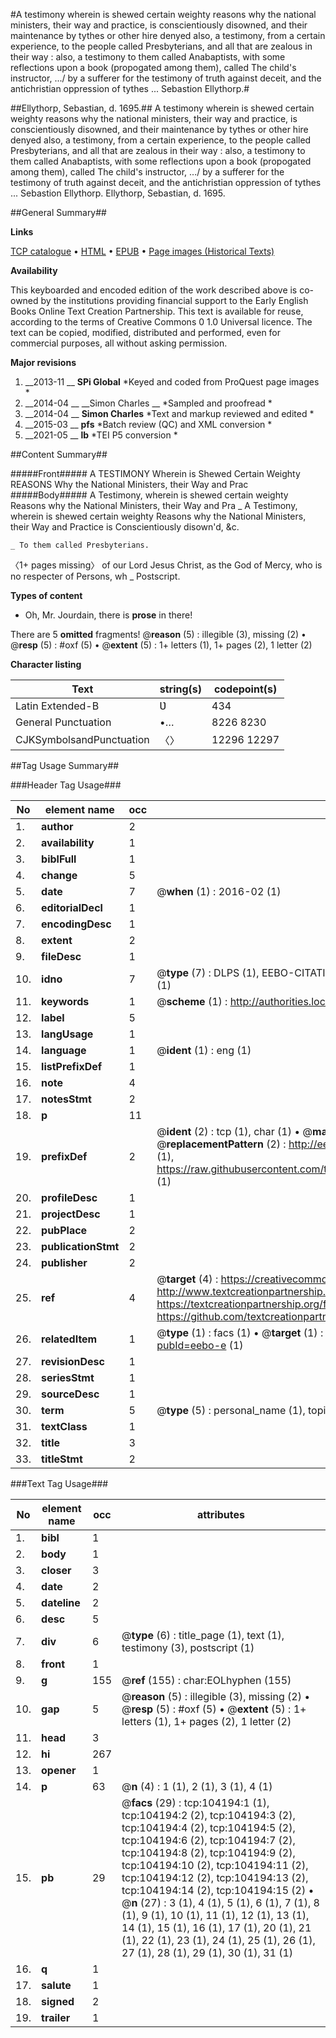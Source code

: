 #A testimony wherein is shewed certain weighty reasons why the national ministers, their way and practice, is conscientiously disowned, and their maintenance by tythes or other hire denyed also, a testimony, from a certain experience, to the people called Presbyterians, and all that are zealous in their way : also, a testimony to them called Anabaptists, with some reflections upon a book (propogated among them), called The child's instructor, .../ by a sufferer for the testimony of truth against deceit, and the antichristian oppression of tythes ... Sebastion Ellythorp.#

##Ellythorp, Sebastian, d. 1695.##
A testimony wherein is shewed certain weighty reasons why the national ministers, their way and practice, is conscientiously disowned, and their maintenance by tythes or other hire denyed also, a testimony, from a certain experience, to the people called Presbyterians, and all that are zealous in their way : also, a testimony to them called Anabaptists, with some reflections upon a book (propogated among them), called The child's instructor, .../ by a sufferer for the testimony of truth against deceit, and the antichristian oppression of tythes ... Sebastion Ellythorp.
Ellythorp, Sebastian, d. 1695.

##General Summary##

**Links**

[TCP catalogue](http://www.ota.ox.ac.uk/tcp/)  • 
[HTML](http://tei.it.ox.ac.uk/tcp/Texts-HTML/free/A39/A39314.html)  • 
[EPUB](http://tei.it.ox.ac.uk/tcp/Texts-EPUB/free/A39/A39314.epub) • 
[Page images (Historical Texts)](https://historicaltexts.jisc.ac.uk/eebo-15619451e)

**Availability**

This keyboarded and encoded edition of the work described above is co-owned by the
    institutions providing financial support to the Early English Books Online Text Creation
    Partnership. This text is available for reuse, according to the terms of  Creative Commons 0 1.0 Universal
    licence. The text can be copied, modified, distributed and performed, even for commercial
    purposes, all without asking permission.

**Major revisions**

1. __2013-11 __ __SPi Global__ *Keyed and coded from ProQuest page images *
1. __2014-04 __ __Simon Charles __ *Sampled and proofread *
1. __2014-04 __ __Simon Charles__ *Text and markup reviewed and edited *
1. __2015-03 __ __pfs__ *Batch review (QC) and XML conversion *
1. __2021-05 __ __lb__ *TEI P5 conversion *

##Content Summary##

#####Front#####
A TESTIMONY Wherein is Shewed Certain Weighty REASONS Why the National Ministers, their Way and Prac
#####Body#####
A Testimony, wherein is shewed certain weighty Reasons why the National Ministers, their Way and Pra
    _ A Testimony, wherein is shewed certain weighty Reasons why the National Ministers, their Way and Practice is Conscientiously disown'd, &c.

    _ To them called Presbyterians.
〈1+ pages missing〉 of our Lord Jesus Christ, as the God of Mercy, who is no respecter of Persons, wh
    _ Postscript.

**Types of content**

  * Oh, Mr. Jourdain, there is **prose** in there!

There are 5 **omitted** fragments! 
 @__reason__ (5) : illegible (3), missing (2)  •  @__resp__ (5) : #oxf (5)  •  @__extent__ (5) : 1+ letters (1), 1+ pages (2), 1 letter (2)

**Character listing**


|Text|string(s)|codepoint(s)|
|---|---|---|
|Latin Extended-B|Ʋ|434|
|General Punctuation|•…|8226 8230|
|CJKSymbolsandPunctuation|〈〉|12296 12297|

##Tag Usage Summary##

###Header Tag Usage###

|No|element name|occ|attributes|
|---|---|---|---|
|1.|__author__|2||
|2.|__availability__|1||
|3.|__biblFull__|1||
|4.|__change__|5||
|5.|__date__|7| @__when__ (1) : 2016-02 (1)|
|6.|__editorialDecl__|1||
|7.|__encodingDesc__|1||
|8.|__extent__|2||
|9.|__fileDesc__|1||
|10.|__idno__|7| @__type__ (7) : DLPS (1), EEBO-CITATION (1), VID (1), EEBO-PROQUEST (1), STC (2), OCLC (1)|
|11.|__keywords__|1| @__scheme__ (1) : http://authorities.loc.gov/ (1)|
|12.|__label__|5||
|13.|__langUsage__|1||
|14.|__language__|1| @__ident__ (1) : eng (1)|
|15.|__listPrefixDef__|1||
|16.|__note__|4||
|17.|__notesStmt__|2||
|18.|__p__|11||
|19.|__prefixDef__|2| @__ident__ (2) : tcp (1), char (1)  •  @__matchPattern__ (2) : ([0-9\-]+):([0-9IVX]+) (1), (.+) (1)  •  @__replacementPattern__ (2) : http://eebo.chadwyck.com/downloadtiff?vid=$1&page=$2 (1), https://raw.githubusercontent.com/textcreationpartnership/Texts/master/tcpchars.xml#$1 (1)|
|20.|__profileDesc__|1||
|21.|__projectDesc__|1||
|22.|__pubPlace__|2||
|23.|__publicationStmt__|2||
|24.|__publisher__|2||
|25.|__ref__|4| @__target__ (4) : https://creativecommons.org/publicdomain/zero/1.0/ (1), http://www.textcreationpartnership.org/docs/. (1), https://textcreationpartnership.org/faq/#faq05 (1), https://github.com/textcreationpartnership (1)|
|26.|__relatedItem__|1| @__type__ (1) : facs (1)  •  @__target__ (1) : https://data.historicaltexts.jisc.ac.uk/view?pubId=eebo-e (1)|
|27.|__revisionDesc__|1||
|28.|__seriesStmt__|1||
|29.|__sourceDesc__|1||
|30.|__term__|5| @__type__ (5) : personal_name (1), topical_term (4)|
|31.|__textClass__|1||
|32.|__title__|3||
|33.|__titleStmt__|2||


###Text Tag Usage###

|No|element name|occ|attributes|
|---|---|---|---|
|1.|__bibl__|1||
|2.|__body__|1||
|3.|__closer__|3||
|4.|__date__|2||
|5.|__dateline__|2||
|6.|__desc__|5||
|7.|__div__|6| @__type__ (6) : title_page (1), text (1), testimony (3), postscript (1)|
|8.|__front__|1||
|9.|__g__|155| @__ref__ (155) : char:EOLhyphen (155)|
|10.|__gap__|5| @__reason__ (5) : illegible (3), missing (2)  •  @__resp__ (5) : #oxf (5)  •  @__extent__ (5) : 1+ letters (1), 1+ pages (2), 1 letter (2)|
|11.|__head__|3||
|12.|__hi__|267||
|13.|__opener__|1||
|14.|__p__|63| @__n__ (4) : 1 (1), 2 (1), 3 (1), 4 (1)|
|15.|__pb__|29| @__facs__ (29) : tcp:104194:1 (1), tcp:104194:2 (2), tcp:104194:3 (2), tcp:104194:4 (2), tcp:104194:5 (2), tcp:104194:6 (2), tcp:104194:7 (2), tcp:104194:8 (2), tcp:104194:9 (2), tcp:104194:10 (2), tcp:104194:11 (2), tcp:104194:12 (2), tcp:104194:13 (2), tcp:104194:14 (2), tcp:104194:15 (2)  •  @__n__ (27) : 3 (1), 4 (1), 5 (1), 6 (1), 7 (1), 8 (1), 9 (1), 10 (1), 11 (1), 12 (1), 13 (1), 14 (1), 15 (1), 16 (1), 17 (1), 20 (1), 21 (1), 22 (1), 23 (1), 24 (1), 25 (1), 26 (1), 27 (1), 28 (1), 29 (1), 30 (1), 31 (1)|
|16.|__q__|1||
|17.|__salute__|1||
|18.|__signed__|2||
|19.|__trailer__|1||
